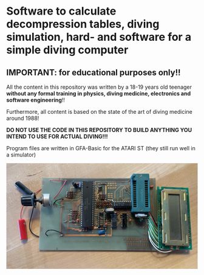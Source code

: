 # Software to calculate decompression tables, diving simulation, hard- and software for a simple diving computer

## IMPORTANT: for educational purposes only!!

All the content in this repository was written by a 18-19 years old teenager **without any formal training in physics, diving medicine, electronics and software engineering**!!

Furthermore, all content is based on the state of the art of diving medicine around 1988!

**DO NOT USE THE CODE IN THIS REPOSITORY TO BUILD ANYTHING YOU INTEND TO USE FOR ACTUAL DIVING!!!**

Program files are written in GFA-Basic for the ATARI ST (they still run well in a simulator)

![Diving Computer Project](images/diving_computer.jpg)
